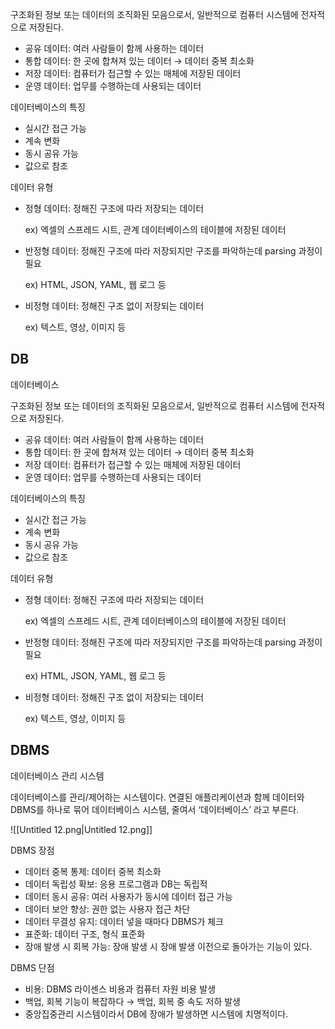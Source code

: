   

구조화된 정보 또는 데이터의 조직화된 모음으로서, 일반적으로 컴퓨터 시스템에 전자적으로 저장된다.

- 공유 데이터: 여러 사람들이 함께 사용하는 데이터
- 통합 데이터: 한 곳에 합쳐져 있는 데이터 → 데이터 중복 최소화
- 저장 데이터: 컴퓨터가 접근할 수 있는 매체에 저장된 데이터
- 운영 데이터: 업무를 수행하는데 사용되는 데이터

데이터베이스의 특징

- 실시간 접근 가능
- 계속 변화
- 동시 공유 가능
- 값으로 참조

데이터 유형

- 정형 데이터: 정해진 구조에 따라 저장되는 데이터
    
    ex) 엑셀의 스프레드 시트, 관계 데이터베이스의 테이블에 저장된 데이터
    
- 반정형 데이터: 정해진 구조에 따라 저장되지만 구조를 파악하는데 parsing 과정이 필요
    
    ex) HTML, JSON, YAML, 웹 로그 등
    
- 비정형 데이터: 정해진 구조 없이 저장되는 데이터
    
    ex) 텍스트, 영상, 이미지 등
    

  

## DB

데이터베이스

구조화된 정보 또는 데이터의 조직화된 모음으로서, 일반적으로 컴퓨터 시스템에 전자적으로 저장된다.

- 공유 데이터: 여러 사람들이 함께 사용하는 데이터
- 통합 데이터: 한 곳에 합쳐져 있는 데이터 → 데이터 중복 최소화
- 저장 데이터: 컴퓨터가 접근할 수 있는 매체에 저장된 데이터
- 운영 데이터: 업무를 수행하는데 사용되는 데이터

  

데이터베이스의 특징

- 실시간 접근 가능
- 계속 변화
- 동시 공유 가능
- 값으로 참조

  

데이터 유형

- 정형 데이터: 정해진 구조에 따라 저장되는 데이터
    
    ex) 엑셀의 스프레드 시트, 관계 데이터베이스의 테이블에 저장된 데이터
    
- 반정형 데이터: 정해진 구조에 따라 저장되지만 구조를 파악하는데 parsing 과정이 필요
    
    ex) HTML, JSON, YAML, 웹 로그 등
    
- 비정형 데이터: 정해진 구조 없이 저장되는 데이터
    
    ex) 텍스트, 영상, 이미지 등
    

## DBMS

데이터베이스 관리 시스템

데이터베이스를 관리/제어하는 시스템이다. 연결된 애플리케이션과 함께 데이터와 DBMS를 하나로 묶어 데이터베이스 시스템, 줄여서 ‘데이터베이스’ 라고 부른다.

  

![[Untitled 12.png|Untitled 12.png]]

  

DBMS 장점

- 데이터 중복 통제: 데이터 중복 최소화
- 데이터 독립성 확보: 응용 프로그램과 DB는 독립적
- 데이터 동시 공유: 여러 사용자가 동시에 데이터 접근 가능
- 데이터 보안 향상: 권한 없는 사용자 접근 차단
- 데이터 무결성 유지: 데이터 넣을 때마다 DBMS가 체크
- 표준화: 데이터 구조, 형식 표준화
- 장애 발생 시 회복 가능: 장애 발생 시 장애 발생 이전으로 돌아가는 기능이 있다.

  

DBMS 단점

- 비용: DBMS 라이센스 비용과 컴퓨터 자원 비용 발생
- 백업, 회복 기능이 복잡하다 → 백업, 회복 중 속도 저하 발생
- 중앙집중관리 시스템이라서 DB에 장애가 발생하면 시스템에 치명적이다.